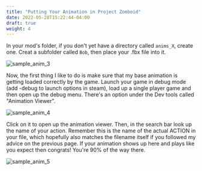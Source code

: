 ```yaml
---
title: "Putting Your Animation in Project Zomboid"
date: 2022-05-28T15:22:44-04:00
draft: true
weight: 4
---
```

In your mod's folder, if you don't yet have a directory called `anims_X`, create one. Creat a subfolder called `Bob`, then place your .fbx file into it.

![sample_anim_3](/images/sample_anim_3.PNG)

Now, the first thing I like to do is make sure that my base animation is getting loaded correctly by the game. Launch your game in debug mode (add -debug to launch options in steam), load up a single player game and then open up the debug menu. There's an option under the Dev tools called "Animation Viewer".

![sample_anim_4](/images/sample_anim_4.jpg)

Click on it to open up the animation viewer. Then, in the search bar look up the name of your action. Remember this is the name of the actual ACTION in your file, which hopefully also matches the filename itself if you followed my advice on the previous page. If your animation shows up here and plays like you expect then congrats! You're 90% of the way there.

![sample_anim_5](/images/sample_anim_5.jpg)